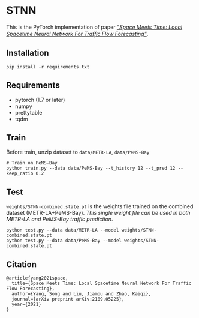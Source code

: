 # STNN
This is the PyTorch implementation of paper *["Space Meets Time: Local Spacetime Neural Network For Trafﬁc Flow Forecasting"](https://arxiv.org/pdf/2109.05225)*.

## Installation
```
pip install -r requirements.txt
```

## Requirements
- pytorch (1.7 or later)
- numpy
- prettytable
- tqdm


## Train
Before train, unzip dataset to `data/METR-LA`, `data/PeMS-Bay`

```
# Train on PeMS-Bay
python train.py --data data/PeMS-Bay --t_history 12 --t_pred 12 --keep_ratio 0.2
```

## Test
`weights/STNN-combined.state.pt` is the weights file trained on the combined dataset (METR-LA+PeMS-Bay). 
*This single weight file can be used in both METR-LA and PeMS-Bay traffic prediction*. 
```
python test.py --data data/METR-LA --model weights/STNN-combined.state.pt
python test.py --data data/PeMS-Bay --model weights/STNN-combined.state.pt
```

## Citation
```
@article{yang2021space,
  title={Space Meets Time: Local Spacetime Neural Network For Traffic Flow Forecasting},
  author={Yang, Song and Liu, Jiamou and Zhao, Kaiqi},
  journal={arXiv preprint arXiv:2109.05225},
  year={2021}
}
```

